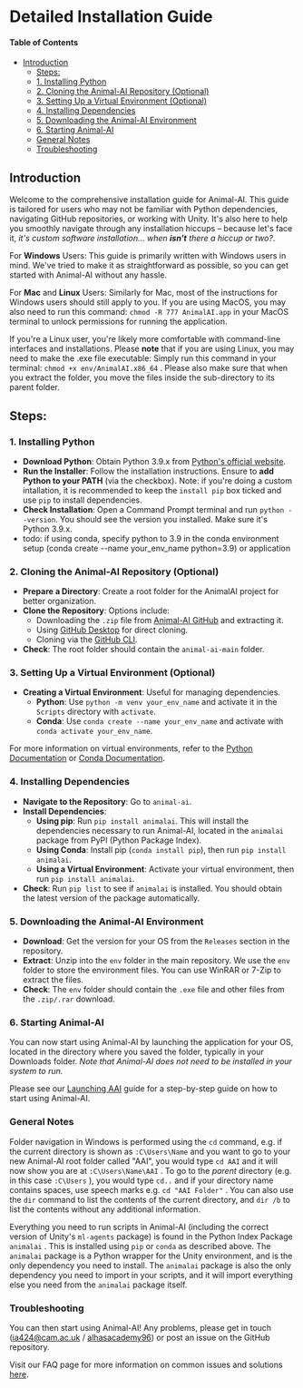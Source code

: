 # Detailed Installation Guide

#### Table of Contents

* [Introduction](#introduction)
  + [Steps:](#steps)
  + [1. Installing Python](#1-installing-python)
  + [2. Cloning the Animal-AI Repository (Optional)](#2-cloning-the-animal-ai-repository-optional)
  + [3. Setting Up a Virtual Environment (Optional)](#3-setting-up-a-virtual-environment-optional)
  + [4. Installing Dependencies](#4-installing-dependencies)
  + [5. Downloading the Animal-AI Environment](#5-downloading-the-animal-ai-environment)
  + [6. Starting Animal-AI](#6-starting-animal-ai)
  + [General Notes](#general-notes)
  + [Troubleshooting](#troubleshooting)

## Introduction

Welcome to the comprehensive installation guide for Animal-AI. This guide is tailored for users who may not be familiar with Python dependencies, navigating GitHub repositories, or working with Unity. It's also here to help you smoothly navigate through any installation hiccups – because let's face it, *it's custom software installation... when **isn't** there a hiccup or two?*.

For **Windows** Users:
This guide is primarily written with Windows users in mind. We've tried to make it as straightforward as possible, so you can get started with Animal-AI without any hassle.

For **Mac** and **Linux** Users:
Similarly for Mac, most of the instructions for Windows users should still apply to you. If you are using MacOS, you may also need to run this command: `chmod -R 777 AnimalAI.app` in your MacOS terminal to unlock permissions for running the application.

If you're a Linux user, you're likely more comfortable with command-line interfaces and installations. Please **note** that if you are using Linux, you may need to make the .exe file executable: Simply run this command in your terminal: `chmod +x env/AnimalAI.x86_64` . Please also make sure that when you extract the folder, you move the files inside the sub-directory to its parent folder.

## Steps:

### 1. Installing Python
* **Download Python**: Obtain Python 3.9.x from [Python's official website](https://www.python.org/downloads/).
* **Run the Installer**: Follow the installation instructions. Ensure to **add Python to your PATH** (via the checkbox). Note: if you're doing a custom intallation, it is recommended to keep the `install pip` box ticked and use `pip` to install dependencies. 
* **Check Installation**: Open a Command Prompt terminal and run `python --version`. You should see the version you installed. Make sure it's Python 3.9.x.
* todo: if using conda, specify python to 3.9 in the conda environment setup (conda create --name your_env_name python=3.9) or application 

### 2. Cloning the Animal-AI Repository (Optional)

* **Prepare a Directory**: Create a root folder for the AnimalAI project for better organization.
* **Clone the Repository**: Options include:
  + Downloading the `.zip` file from [Animal-AI GitHub](https://github.com/Kinds-of-Intelligence-CFI/animal-ai) and extracting it.
  + Using [GitHub Desktop](https://desktop.github.com/) for direct cloning.
  + Cloning via the [GitHub CLI](https://docs.github.com/en/github-cli/github-cli/about-github-cli).
* **Check**: The root folder should contain the `animal-ai-main` folder.

### 3. Setting Up a Virtual Environment (Optional)

* **Creating a Virtual Environment**: Useful for managing dependencies.
  + **Python**: Use `python -m venv your_env_name` and activate it in the `Scripts` directory with `activate`.
  + **Conda**: Use `conda create --name your_env_name` and activate with `conda activate your_env_name`.

For more information on virtual environments, refer to the [Python Documentation](https://docs.python.org/3/tutorial/venv.html) or [Conda Documentation](https://docs.conda.io/projects/conda/en/latest/user-guide/tasks/manage-environments.html).

### 4. Installing Dependencies

* **Navigate to the Repository**: Go to `animal-ai`.
* **Install Dependencies**: 
  + **Using pip**: Run `pip install animalai`. This will install the dependencies necessary to run Animal-AI, located in the `animalai` package from PyPI (Python Package Index).
  + **Using Conda**: Install pip (`conda install pip`), then run `pip install animalai`.
  + **Using a Virtual Environment**: Activate your virtual environment, then run `pip install animalai`.
* **Check**: Run `pip list` to see if `animalai` is installed. You should obtain the latest version of the package automatically.

### 5. Downloading the Animal-AI Environment

* **Download**: Get the version for your OS from the `Releases` section in the repository.
* **Extract**: Unzip into the `env` folder in the main repository. We use the `env` folder to store the environment files. You can use WinRAR or 7-Zip to extract the files.
* **Check**: The `env` folder should contain the `.exe` file and other files from the `.zip/.rar` download.

### 6. Starting Animal-AI

You can now start using Animal-AI by launching the application for your OS, located in the directory where you saved the folder, typically in your Downloads folder. _Note that Animal-AI does not need to be installed in your system to run._

Please see our [Launching AAI](/docs/gettingStarted/Launching-AAI.md) guide for a step-by-step guide on how to start using Animal-AI.

### General Notes

Folder navigation in Windows is performed using the `cd` command, e.g. if the current directory is shown as `:C\Users\Name` and you want to go to your new Animal-AI root folder called "AAI", you would type `cd AAI` and it will now show you are at `:C\Users\Name\AAI` . To go to the *parent* directory (e.g. in this case `:C\Users` ), you would type `cd..` and if your directory name contains spaces, use speech marks e.g. `cd "AAI Folder"` . You can also use the `dir` command to list the contents of the current directory, and `dir /b` to list the contents without any additional information.

Everything you need to run scripts in Animal-AI (including the correct version of Unity's `ml-agents` package) is found in the Python Index Package `animalai` . This is installed using `pip` or `conda` as described above. The `animalai` package is a Python wrapper for the Unity environment, and is the only dependency you need to install. The `animalai` package is also the only dependency you need to import in your scripts, and it will import everything else you need from the `animalai` package itself.

### Troubleshooting

You can then start using Animal-AI! Any problems, please get in touch (ia424@cam.ac.uk / [alhasacademy96](https://github.com/alhasacademy96/)) or post an issue on the GitHub repository.

Visit our FAQ page for more information on common issues and solutions [here](/docs/FAQ.md).
